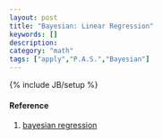 ```yaml
---
layout: post
title: "Bayesian: Linear Regression"
keywords: []
description: 
category: "math"
tags: ["apply","P.A.S.","Bayesian"]
---
```

{% include JB/setup %}


#### Reference
1. [bayesian regression](https://towardsdatascience.com/introduction-to-bayesian-linear-regression-e66e60791ea7)
